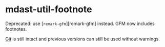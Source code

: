# mdast-util-footnote

Deprecated: use [`remark-gfm`][remark-gfm] instead.
GFM now includes footnotes.

[Git][] is still intact and previous versions can still be used without warnings.

[git]: https://github.com/syntax-tree/mdast-util-footnote/tree/00a989c61dc58bb2d04ab5276b2c863f553c9f02
